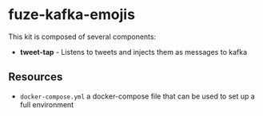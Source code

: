 
# fuze-kafka-emojis

This kit is composed of several components:

- **tweet-tap** - Listens to tweets and injects them as messages to kafka

## Resources

- `docker-compose.yml` a docker-compose file that can be used to set up a full environment
